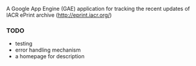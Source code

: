 A Google App Engine (GAE) application for tracking the recent updates of IACR ePrint archive (http://eprint.iacr.org/)

### TODO
* testing
* error handling mechanism
* a homepage for description
